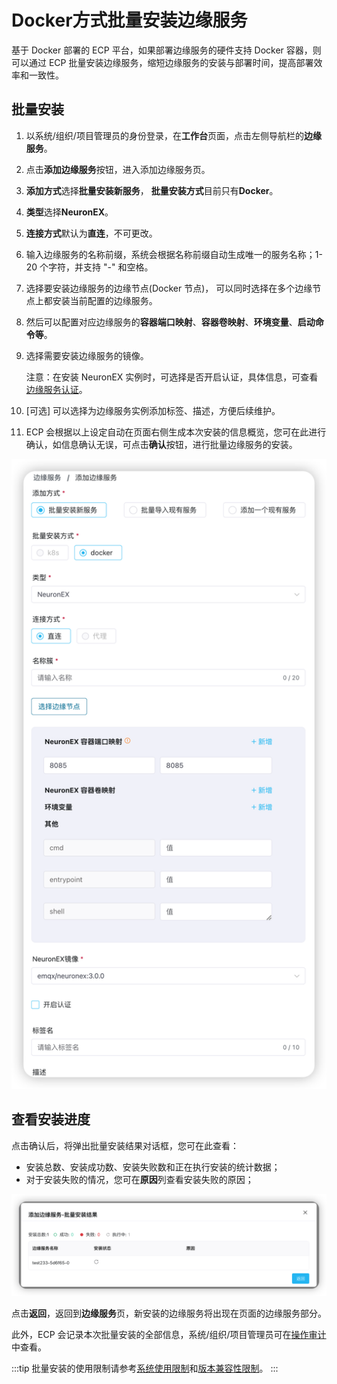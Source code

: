# Docker方式批量安装边缘服务

基于 Docker 部署的 ECP 平台，如果部署边缘服务的硬件支持 Docker 容器，则可以通过 ECP 批量安装边缘服务，缩短边缘服务的安装与部署时间，提高部署效率和一致性。

## 批量安装

1. 以系统/组织/项目管理员的身份登录，在**工作台**页面，点击左侧导航栏的**边缘服务**。

2. 点击**添加边缘服务**按钮，进入添加边缘服务页。

3. **添加方式**选择**批量安装新服务**， **批量安装方式**目前只有**Docker**。

4. **类型**选择**NeuronEX**。

5. **连接方式**默认为**直连**，不可更改。

6. 输入边缘服务的名称前缀，系统会根据名称前缀自动生成唯一的服务名称；1-20 个字符，并支持 "-" 和空格。

7. 选择要安装边缘服务的边缘节点(Docker 节点)， 可以同时选择在多个边缘节点上都安装当前配置的边缘服务。

8. 然后可以配置对应边缘服务的**容器端口映射**、**容器卷映射**、**环境变量**、**启动命令等**。

9. 选择需要安装边缘服务的镜像。

   注意：在安装 NeuronEX 实例时，可选择是否开启认证，具体信息，可查看[边缘服务认证](./e2c.md)。


10. [可选] 可以选择为边缘服务实例添加标签、描述，方便后续维护。

11. ECP 会根据以上设定自动在页面右侧生成本次安装的信息概览，您可在此进行确认，如信息确认无误，可点击**确认**按钮，进行批量边缘服务的安装。

![批量安装边缘服务](./_assets/install-neuronex-by-docker.png)

## 查看安装进度

点击确认后，将弹出批量安装结果对话框，您可在此查看：

- 安装总数、安装成功数、安装失败数和正在执行安装的统计数据；
- 对于安装失败的情况，您可在**原因**列查看安装失败的原因；

![批量安装-执行结果](./_assets/edge-service-addbatch-results-of-docker.png)

点击**返回**，返回到**边缘服务**页，新安装的边缘服务将出现在页面的边缘服务部分。

此外，ECP 会记录本次批量安装的全部信息，系统/组织/项目管理员可在[操作审计](../system_admin/operation_audit)中查看。

:::tip
批量安装的使用限制请参考[系统使用限制](../others/known_limitations)和[版本兼容性限制](../others/version_limitations)。
:::